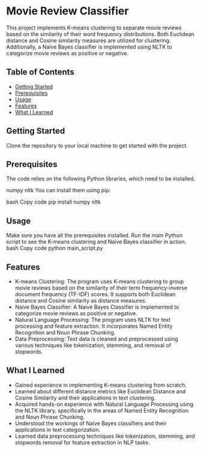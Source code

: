 # Movie Review Classifier

This project implements K-means clustering to separate movie reviews based on the similarity of their word frequency distributions. Both Euclidean distance and Cosine similarity measures are utilized for clustering. Additionally, a Naive Bayes classifier is implemented using NLTK to categorize movie reviews as positive or negative.

## Table of Contents
- [Getting Started](#getting-started)
- [Prerequisites](#prerequisites)
- [Usage](#usage)
- [Features](#features)
- [What I Learned](#what-i-learned)

## Getting Started
Clone the repository to your local machine to get started with the project.

## Prerequisites
The code relies on the following Python libraries, which need to be installed.

numpy
nltk
You can install them using pip:

bash
Copy code
pip install numpy nltk

## Usage
Make sure you have all the prerequisites installed.
Run the main Python script to see the K-means clustering and Naive Bayes classifier in action.
bash
Copy code
python main_script.py

## Features
- K-means Clustering: The program uses K-means clustering to group movie reviews based on the similarity of their term frequency-inverse document frequency (TF-IDF) scores. It supports both Euclidean distance and Cosine similarity as distance measures.
- Naive Bayes Classifier: A Naive Bayes Classifier is implemented to categorize movie reviews as positive or negative.
- Natural Language Processing: The program uses NLTK for text processing and feature extraction. It incorporates Named Entity Recognition and Noun Phrase Chunking.
- Data Preprocessing: Text data is cleaned and preprocessed using various techniques like tokenization, stemming, and removal of stopwords.

## What I Learned
- Gained experience in implementing K-means clustering from scratch.
- Learned about different distance metrics like Euclidean Distance and Cosine Similarity and their applications in text clustering.
- Acquired hands-on experience with Natural Language Processing using the NLTK library, specifically in the areas of Named Entity Recognition and Noun Phrase Chunking.
- Understood the workings of Naive Bayes classifiers and their applications in text categorization.
- Learned data preprocessing techniques like tokenization, stemming, and stopwords removal for feature extraction in NLP tasks.